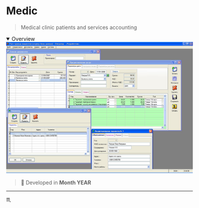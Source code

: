 # Medic #

> Medical clinic patients and services accounting

<details open>
  <summary>Overview</summary>
  <div align="center">
    <img max-width="720px" max-height="477px" src="assets/img/medic-001-overview.jpg" />
  </div>
</details>

> :calendar: Developed in **Month YEAR**

---

:scorpius:
